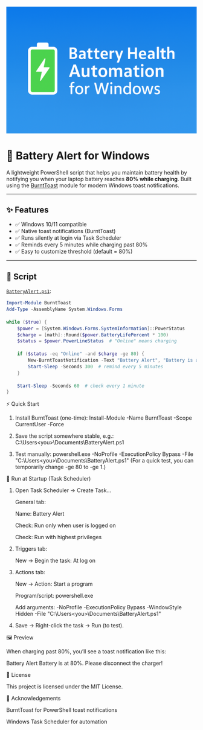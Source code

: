 <p align="center">
  <img src="assets/banner.png" width="720" alt="Battery Health Automation for Windows">
</p>

# 🔋 Battery Alert for Windows

A lightweight PowerShell script that helps you maintain battery health by notifying you when your laptop battery reaches **80% while charging**. Built using the [BurntToast](https://github.com/Windos/BurntToast) module for modern Windows toast notifications.

---

## ✨ Features
- ✅ Windows 10/11 compatible  
- ✅ Native toast notifications (BurntToast)  
- ✅ Runs silently at login via Task Scheduler  
- ✅ Reminds every 5 minutes while charging past 80%  
- ✅ Easy to customize threshold (default = 80%)  

---

## 📜 Script

[`BatteryAlert.ps1`](./BatteryAlert.ps1):

```powershell
Import-Module BurntToast
Add-Type -AssemblyName System.Windows.Forms

while ($true) {
    $power = [System.Windows.Forms.SystemInformation]::PowerStatus
    $charge = [math]::Round($power.BatteryLifePercent * 100)
    $status = $power.PowerLineStatus  # "Online" means charging

    if ($status -eq "Online" -and $charge -ge 80) {
        New-BurntToastNotification -Text "Battery Alert", "Battery is at $charge%. Please disconnect the charger!"
        Start-Sleep -Seconds 300  # remind every 5 minutes
    }

    Start-Sleep -Seconds 60  # check every 1 minute
}
```
⚡ Quick Start

1. Install BurntToast (one-time):
Install-Module -Name BurntToast -Scope CurrentUser -Force

2. Save the script somewhere stable, e.g.:
   C:\Users\<you>\Documents\BatteryAlert.ps1

3. Test manually:
   powershell.exe -NoProfile -ExecutionPolicy Bypass -File "C:\Users\<you>\Documents\BatteryAlert.ps1"
    (For a quick test, you can temporarily change -ge 80 to -ge 1.)

🚀 Run at Startup (Task Scheduler)

1. Open Task Scheduler → Create Task…

    General tab:

    Name: Battery Alert

    Check: Run only when user is logged on

    Check: Run with highest privileges

2. Triggers tab:

    New → Begin the task: At log on

3. Actions tab:

    New → Action: Start a program

    Program/script: powershell.exe

    Add arguments:
   -NoProfile -ExecutionPolicy Bypass -WindowStyle Hidden -File "C:\Users\<you>\Documents\BatteryAlert.ps1"

5. Save → Right-click the task → Run (to test).

🖼️ Preview


When charging past 80%, you’ll see a toast notification like this:

Battery Alert
Battery is at 80%. Please disconnect the charger!

📄 License

This project is licensed under the MIT License.

🙌 Acknowledgements

BurntToast
 for PowerShell toast notifications

Windows Task Scheduler for automation
